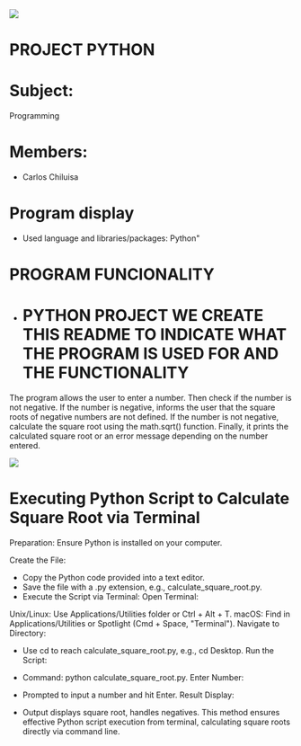<img src="https://github.com/SNEIDER31LM/SwitchandFuctions/assets/169932054/9f1b9456-818c-4289-acd1-b3b4e573d86d">

# PROJECT PYTHON
# Subject:

Programming

# Members:

* Carlos Chiluisa

# Program display

* Used language and libraries/packages: Python"

# PROGRAM FUNCIONALITY

* # PYTHON PROJECT WE CREATE THIS README TO INDICATE WHAT THE PROGRAM IS USED FOR AND THE FUNCTIONALITY

The program allows the user to enter a number.
Then check if the number is not negative.
If the number is negative, informs the user that the square roots of negative numbers are not defined.
If the number is not negative, calculate the square root using the math.sqrt() function.
Finally, it prints the calculated square root or an error message depending on the number entered.

<img src="https://github.com/CarlosJoels/PYTHON-PROGRAM/assets/169932054/5b37e5b7-2f38-4520-8854-cb2678205fcc">


# Executing Python Script to Calculate Square Root via Terminal
Preparation:
Ensure Python is installed on your computer.

Create the File:
* Copy the Python code provided into a text editor.
* Save the file with a .py extension, e.g., calculate_square_root.py.
* Execute the Script via Terminal:
Open Terminal:

Unix/Linux: Use Applications/Utilities folder or Ctrl + Alt + T.
macOS: Find in Applications/Utilities or Spotlight (Cmd + Space, "Terminal").
Navigate to Directory:

* Use cd to reach calculate_square_root.py, e.g., cd Desktop.
Run the Script:

* Command: python calculate_square_root.py.
Enter Number:

* Prompted to input a number and hit Enter.
Result Display:

* Output displays square root, handles negatives.
This method ensures effective Python script execution from terminal, calculating square roots directly via command line.


